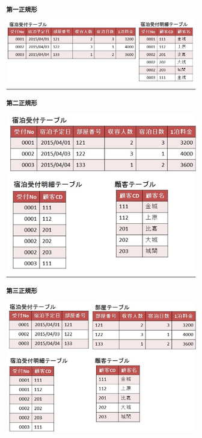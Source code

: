 ### 第一正規形
![exercises-first-nomalization](./images/exercises-first-nomalization.jpg)

---

### 第二正規形
![exercises-second-nomalization](./images/exercises-second-nomalization.jpg)

---

### 第三正規形
![exercises-third-nomalization](./images/exercises-third-nomalization.jpg)
